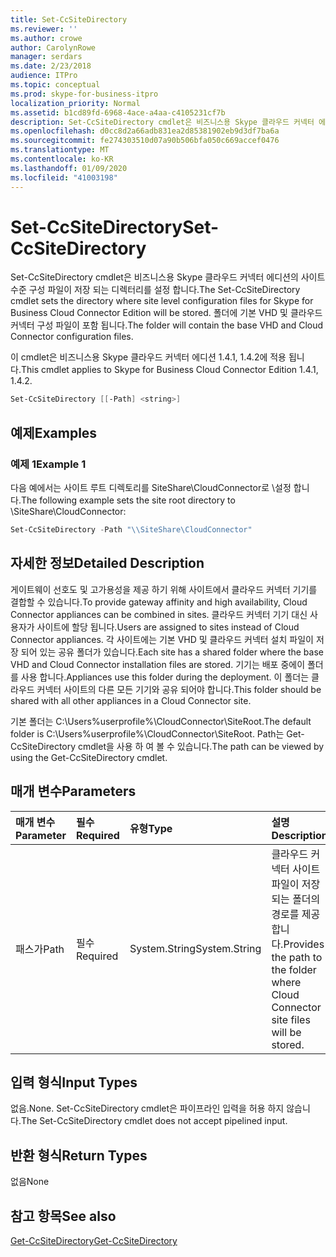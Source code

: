 ```yaml
---
title: Set-CcSiteDirectory
ms.reviewer: ''
ms.author: crowe
author: CarolynRowe
manager: serdars
ms.date: 2/23/2018
audience: ITPro
ms.topic: conceptual
ms.prod: skype-for-business-itpro
localization_priority: Normal
ms.assetid: b1cd89fd-6968-4ace-a4aa-c4105231cf7b
description: Set-CcSiteDirectory cmdlet은 비즈니스용 Skype 클라우드 커넥터 에디션의 사이트 수준 구성 파일이 저장 되는 디렉터리를 설정 합니다. 폴더에 기본 VHD 및 클라우드 커넥터 구성 파일이 포함 됩니다.
ms.openlocfilehash: d0cc8d2a66adb831ea2d85381902eb9d3df7ba6a
ms.sourcegitcommit: fe274303510d07a90b506bfa050c669accef0476
ms.translationtype: MT
ms.contentlocale: ko-KR
ms.lasthandoff: 01/09/2020
ms.locfileid: "41003198"
---
```

# <a name="set-ccsitedirectory"></a><span data-ttu-id="cd004-104">Set-CcSiteDirectory</span><span class="sxs-lookup"><span data-stu-id="cd004-104">Set-CcSiteDirectory</span></span>
 
<span data-ttu-id="cd004-105">Set-CcSiteDirectory cmdlet은 비즈니스용 Skype 클라우드 커넥터 에디션의 사이트 수준 구성 파일이 저장 되는 디렉터리를 설정 합니다.</span><span class="sxs-lookup"><span data-stu-id="cd004-105">The Set-CcSiteDirectory cmdlet sets the directory where site level configuration files for Skype for Business Cloud Connector Edition will be stored.</span></span> <span data-ttu-id="cd004-106">폴더에 기본 VHD 및 클라우드 커넥터 구성 파일이 포함 됩니다.</span><span class="sxs-lookup"><span data-stu-id="cd004-106">The folder will contain the base VHD and Cloud Connector configuration files.</span></span>
  
<span data-ttu-id="cd004-107">이 cmdlet은 비즈니스용 Skype 클라우드 커넥터 에디션 1.4.1, 1.4.2에 적용 됩니다.</span><span class="sxs-lookup"><span data-stu-id="cd004-107">This cmdlet applies to Skype for Business Cloud Connector Edition 1.4.1, 1.4.2.</span></span>
  
```powershell
Set-CcSiteDirectory [[-Path] <string>]
```

## <a name="examples"></a><span data-ttu-id="cd004-108">예제</span><span class="sxs-lookup"><span data-stu-id="cd004-108">Examples</span></span>
<span data-ttu-id="cd004-109"><a name="Examples"> </a></span><span class="sxs-lookup"><span data-stu-id="cd004-109"></span></span>

### <a name="example-1"></a><span data-ttu-id="cd004-110">예제 1</span><span class="sxs-lookup"><span data-stu-id="cd004-110">Example 1</span></span>

<span data-ttu-id="cd004-111">다음 예에서는 사이트 루트 디렉토리를 SiteShare\CloudConnector로 \\설정 합니다.</span><span class="sxs-lookup"><span data-stu-id="cd004-111">The following example sets the site root directory to \\SiteShare\CloudConnector:</span></span>
  
```powershell
Set-CcSiteDirectory -Path "\\SiteShare\CloudConnector"
```

## <a name="detailed-description"></a><span data-ttu-id="cd004-112">자세한 정보</span><span class="sxs-lookup"><span data-stu-id="cd004-112">Detailed Description</span></span>
<span data-ttu-id="cd004-113"><a name="DetailedDescription"> </a></span><span class="sxs-lookup"><span data-stu-id="cd004-113"></span></span>

<span data-ttu-id="cd004-114">게이트웨이 선호도 및 고가용성을 제공 하기 위해 사이트에서 클라우드 커넥터 기기를 결합할 수 있습니다.</span><span class="sxs-lookup"><span data-stu-id="cd004-114">To provide gateway affinity and high availability, Cloud Connector appliances can be combined in sites.</span></span> <span data-ttu-id="cd004-115">클라우드 커넥터 기기 대신 사용자가 사이트에 할당 됩니다.</span><span class="sxs-lookup"><span data-stu-id="cd004-115">Users are assigned to sites instead of Cloud Connector appliances.</span></span> <span data-ttu-id="cd004-116">각 사이트에는 기본 VHD 및 클라우드 커넥터 설치 파일이 저장 되어 있는 공유 폴더가 있습니다.</span><span class="sxs-lookup"><span data-stu-id="cd004-116">Each site has a shared folder where the base VHD and Cloud Connector installation files are stored.</span></span> <span data-ttu-id="cd004-117">기기는 배포 중에이 폴더를 사용 합니다.</span><span class="sxs-lookup"><span data-stu-id="cd004-117">Appliances use this folder during the deployment.</span></span> <span data-ttu-id="cd004-118">이 폴더는 클라우드 커넥터 사이트의 다른 모든 기기와 공유 되어야 합니다.</span><span class="sxs-lookup"><span data-stu-id="cd004-118">This folder should be shared with all other appliances in a Cloud Connector site.</span></span>
  
<span data-ttu-id="cd004-119">기본 폴더는 C:\Users\%userprofile%\CloudConnector\SiteRoot.</span><span class="sxs-lookup"><span data-stu-id="cd004-119">The default folder is C:\Users\%userprofile%\CloudConnector\SiteRoot.</span></span> <span data-ttu-id="cd004-120">Path는 Get-CcSiteDirectory cmdlet을 사용 하 여 볼 수 있습니다.</span><span class="sxs-lookup"><span data-stu-id="cd004-120">The path can be viewed by using the Get-CcSiteDirectory cmdlet.</span></span>
  
## <a name="parameters"></a><span data-ttu-id="cd004-121">매개 변수</span><span class="sxs-lookup"><span data-stu-id="cd004-121">Parameters</span></span>
<span data-ttu-id="cd004-122"><a name="DetailedDescription"> </a></span><span class="sxs-lookup"><span data-stu-id="cd004-122"></span></span>

|<span data-ttu-id="cd004-123">**매개 변수**</span><span class="sxs-lookup"><span data-stu-id="cd004-123">**Parameter**</span></span>|<span data-ttu-id="cd004-124">**필수**</span><span class="sxs-lookup"><span data-stu-id="cd004-124">**Required**</span></span>|<span data-ttu-id="cd004-125">**유형**</span><span class="sxs-lookup"><span data-stu-id="cd004-125">**Type**</span></span>|<span data-ttu-id="cd004-126">**설명**</span><span class="sxs-lookup"><span data-stu-id="cd004-126">**Description**</span></span>|
|:-----|:-----|:-----|:-----|
| <span data-ttu-id="cd004-127">패스가</span><span class="sxs-lookup"><span data-stu-id="cd004-127">Path</span></span> <br/> | <span data-ttu-id="cd004-128">필수</span><span class="sxs-lookup"><span data-stu-id="cd004-128">Required</span></span> <br/> | <span data-ttu-id="cd004-129">System.String</span><span class="sxs-lookup"><span data-stu-id="cd004-129">System.String</span></span> <br/> |<span data-ttu-id="cd004-130">클라우드 커넥터 사이트 파일이 저장 되는 폴더의 경로를 제공 합니다.</span><span class="sxs-lookup"><span data-stu-id="cd004-130">Provides the path to the folder where Cloud Connector site files will be stored.</span></span>  <br/> |
   
## <a name="input-types"></a><span data-ttu-id="cd004-131">입력 형식</span><span class="sxs-lookup"><span data-stu-id="cd004-131">Input Types</span></span>
<span data-ttu-id="cd004-132"><a name="InputTypes"> </a></span><span class="sxs-lookup"><span data-stu-id="cd004-132"></span></span>

<span data-ttu-id="cd004-133">없음.</span><span class="sxs-lookup"><span data-stu-id="cd004-133">None.</span></span> <span data-ttu-id="cd004-134">Set-CcSiteDirectory cmdlet은 파이프라인 입력을 허용 하지 않습니다.</span><span class="sxs-lookup"><span data-stu-id="cd004-134">The Set-CcSiteDirectory cmdlet does not accept pipelined input.</span></span>
  
## <a name="return-types"></a><span data-ttu-id="cd004-135">반환 형식</span><span class="sxs-lookup"><span data-stu-id="cd004-135">Return Types</span></span>
<span data-ttu-id="cd004-136"><a name="ReturnTypes"> </a></span><span class="sxs-lookup"><span data-stu-id="cd004-136"></span></span>

<span data-ttu-id="cd004-137">없음</span><span class="sxs-lookup"><span data-stu-id="cd004-137">None</span></span>
  
## <a name="see-also"></a><span data-ttu-id="cd004-138">참고 항목</span><span class="sxs-lookup"><span data-stu-id="cd004-138">See also</span></span>
<span data-ttu-id="cd004-139"><a name="ReturnTypes"> </a></span><span class="sxs-lookup"><span data-stu-id="cd004-139"></span></span>

[<span data-ttu-id="cd004-140">Get-CcSiteDirectory</span><span class="sxs-lookup"><span data-stu-id="cd004-140">Get-CcSiteDirectory</span></span>](get-ccsitedirectory.md)
  

